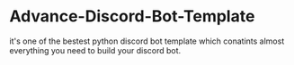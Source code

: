 # Advance-Discord-Bot-Template
it's one of the bestest python discord bot template which conatints almost everything you need to build your discord bot.
